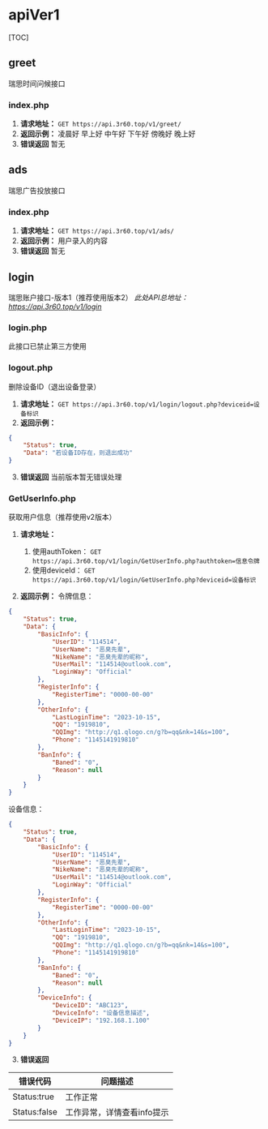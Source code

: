 # apiVer1

[TOC]

## greet
瑞思时间问候接口

### index.php

1. **请求地址：**
	`GET https://api.3r60.top/v1/greet/`
2. **返回示例：**
	凌晨好
	早上好
	中午好
	下午好
	傍晚好
	晚上好
3. **错误返回**
	暂无

## ads
瑞思广告投放接口

### index.php

1. **请求地址：**
	`GET https://api.3r60.top/v1/ads/`
2. **返回示例：**
	用户录入的内容
3. **错误返回**
	暂无

## login
瑞思账户接口-版本1（推荐使用版本2）
*此处API总地址：https://api.3r60.top/v1/login*
### login.php
此接口已禁止第三方使用
### logout.php

删除设备ID（退出设备登录）

1. **请求地址：**
	`GET https://api.3r60.top/v1/login/logout.php?deviceid=设备标识`
2. **返回示例：**
```json
{
    "Status": true,
    "Data": "若设备ID存在，则退出成功"
}
```

3. **错误返回**
当前版本暂无错误处理


### GetUserInfo.php

获取用户信息（推荐使用v2版本）

1. **请求地址：**
	1. 使用authToken：
	`GET https://api.3r60.top/v1/login/GetUserInfo.php?authtoken=信息令牌`
	2. 使用deviceId：
	`GET https://api.3r60.top/v1/login/GetUserInfo.php?deviceid=设备标识`

2. **返回示例：**
	令牌信息：
```json
{
    "Status": true,
    "Data": {
        "BasicInfo": {
            "UserID": "114514",
            "UserName": "恶臭先辈",
            "NikeName": "恶臭先辈的昵称",
            "UserMail": "114514@outlook.com",
            "LoginWay": "Official"
        },
        "RegisterInfo": {
            "RegisterTime": "0000-00-00"
        },
        "OtherInfo": {
            "LastLoginTime": "2023-10-15",
            "QQ": "1919810",
            "QQImg": "http://q1.qlogo.cn/g?b=qq&nk=14&s=100",
            "Phone": "1145141919810"
        },
        "BanInfo": {
            "Baned": "0",
            "Reason": null
        }
    }
}
```
设备信息：
```json
{
    "Status": true,
    "Data": {
        "BasicInfo": {
            "UserID": "114514",
            "UserName": "恶臭先辈",
            "NikeName": "恶臭先辈的昵称",
            "UserMail": "114514@outlook.com",
            "LoginWay": "Official"
        },
        "RegisterInfo": {
            "RegisterTime": "0000-00-00"
        },
        "OtherInfo": {
            "LastLoginTime": "2023-10-15",
            "QQ": "1919810",
            "QQImg": "http://q1.qlogo.cn/g?b=qq&nk=14&s=100",
            "Phone": "1145141919810"
        },
        "BanInfo": {
            "Baned": "0",
            "Reason": null
        },
        "DeviceInfo": {
            "DeviceID": "ABC123",
            "DeviceInfo": "设备信息描述",
            "DeviceIP": "192.168.1.100"
        }
    }
}
```

3. **错误返回**

| 错误代码 | 问题描述 |
| ------------ | ------------ |
| Status:true | 工作正常 |
| Status:false | 工作异常，详情查看info提示 |
